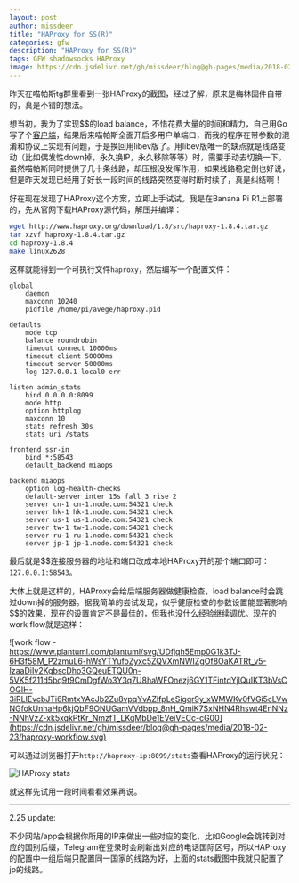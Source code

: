 ```yaml
---
layout: post
author: missdeer
title: "HAProxy for SS(R)"
categories: gfw
description: "HAProxy for SS(R)"
tags: GFW shadowsocks HAProxy
image: https://cdn.jsdelivr.net/gh/missdeer/blog@gh-pages/media/2018-02-23/haproxy-workflow.svg
---
```


昨天在喵帕斯tg群里看到一张HAProxy的截图，经过了解，原来是梅林固件自带的，真是不错的想法。

想当初，我为了实现$$的load balance，不惜花费大量的时间和精力，自己用Go写了个[客户端](../../../2015/11/avege-works-initially/)，结果后来喵帕斯全面开启多用户单端口，而我的程序在带参数的混淆和协议上实现有问题，于是换回用libev版了。用libev版唯一的缺点就是线路变动（比如偶发性down掉，永久换IP，永久移除等等）时，需要手动去切换一下。虽然喵帕斯同时提供了几十条线路，却压根没发挥作用，如果线路稳定倒也好说，但是昨天发现已经用了好长一段时间的线路突然变得时断时续了，真是纠结啊！

好在现在发现了HAProxy这个方案，立即上手试试。我是在Banana Pi R1上部署的，先从官网下载HAProxy源代码，解压并编译：

```bash
wget http://www.haproxy.org/download/1.8/src/haproxy-1.8.4.tar.gz
tar xzvf haproxy-1.8.4.tar.gz
cd haproxy-1.8.4
make linux2628
```

这样就能得到一个可执行文件`haproxy`，然后编写一个配置文件：

```
global 
    daemon  
    maxconn 10240 
    pidfile /home/pi/avege/haproxy.pid 

defaults 
    mode tcp
    balance roundrobin
    timeout connect 10000ms  
    timeout client 50000ms  
    timeout server 50000ms  
    log 127.0.0.1 local0 err

listen admin_stats  
    bind 0.0.0.0:8099
    mode http
    option httplog
    maxconn 10  
    stats refresh 30s
    stats uri /stats  

frontend ssr-in 
    bind *:58543  
    default_backend miaops
	
backend miaops
    option log-health-checks
    default-server inter 15s fall 3 rise 2
    server cn-1 cn-1.node.com:54321 check
    server hk-1 hk-1.node.com:54321 check
    server us-1 us-1.node.com:54321 check
    server tw-1 tw-1.node.com:54321 check
    server ru-1 ru-1.node.com:54321 check
    server jp-1 jp-1.node.com:54321 check
```

最后就是$$连接服务器的地址和端口改成本地HAProxy开的那个端口即可：`127.0.0.1:58543`。

大体上就是这样的，HAProxy会给后端服务器做健康检查，load balance时会跳过down掉的服务器。据我简单的尝试发现，似乎健康检查的参数设置能显著影响$$的效果，现在的设置肯定不是最佳的，但我也没什么经验继续调优。现在的work flow就是这样：

![work flow - https://www.plantuml.com/plantuml/svg/UDfjqh5Emp0G1k3TJ-6H3f58M_P2zmuL6-hWsYTYufoZyxc5ZQVXmNWIZgOf8OaKATRt_v5-IzaaDiIv2KgbscDho3GQeuETQU0n-5VK5f211d5bq9t9CmDgfWo3Y3q7U8haWFOnezj6GY1TFintdYjlQuIKT3bVsCOGIH-3iRLIEvcbJTi6RmtxYAcJb2Zu8vpqYvAZlfpLeSigqr9y_xWMWKv0fVGi5cLVwNGfokUnhaHp6kjQbF9ONUGamVVdbpp_8nH_QmiK7SxNHN4Rhswt4EnNNz-NNhVzZ-xk5xqkPtKr_NmzfT_LKqMbDe1EVeiVECc-cG00](https://cdn.jsdelivr.net/gh/missdeer/blog@gh-pages/media/2018-02-23/haproxy-workflow.svg)

可以通过浏览器打开`http://haproxy-ip:8099/stats`查看HAProxy的运行状况：

![HAProxy stats](https://cdn.jsdelivr.net/gh/missdeer/blog@gh-pages/media/2018-02-23/haproxy-stats.png)

就这样先试用一段时间看看效果再说。

----

2.25 update:

不少网站/app会根据你所用的IP来做出一些对应的变化，比如Google会跳转到对应的国别后缀，Telegram在登录时会刷新出对应的电话国际区号，所以HAProxy的配置中一组后端只配置同一国家的线路为好，上面的stats截图中我就只配置了jp的线路。
